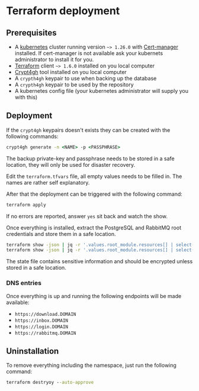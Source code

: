 # Terraform deployment

## Prerequisites

* A [kubernetes](https://kubernetes.io) cluster running version `~> 1.26.0` with [Cert-manager](https://cert-manager.io/) installed. If cert-manager is not available ask your kubernets administrator to install it for you.
* [Terraform](https://www.terraform.io) client `~> 1.6.0` installed on you local computer
* [Crypt4gh](https://github.com/neicnordic/crypt4gh/releases/latest) tool installed on you local computer
* A `crypth4gh` keypair to use when backing up the database
* A `crypth4gh` keypair to be used by the repository
* A kubernetes config file (your kubernetes administrator will supply you with this)

## Deployment

If the `crypt4gh` keypairs doesn't exists they can be created with the following commands:

```cmd
crypt4gh generate -n <NAME> -p <PASSPHRASE>
```

The backup private-key and passphrase needs to be stored in a safe location, they will only be used for disaster recovery.

Edit the `terraform.tfvars` file, all empty values needs to be filled in. The names are rather self explanatory.

After that the deployment can be triggered with the following command:

```cmd
terraform apply
```

If no errors are reported, answer `yes` sit back and watch the show.

Once everything is installed, extract the PostgreSQL and RabbitMQ root credentials and store them in a safe location.

```sh
terraform show -json | jq -r '.values.root_module.resources[] | select(.name == "postgres_root_password").values.result'
terraform show -json | jq -r '.values.root_module.resources[] | select(.name == "rabbitmq_admin_pass").values.result'
```

The state file contains sensitive information and should be encrypted unless stored in a safe location.

### DNS entries

Once everything is up and running the following endpoints will be made available:

* `https://download.DOMAIN`
* `https://inbox.DOMAIN`
* `https://login.DOMAIN`
* `https://rabbitmq.DOMAIN`

## Uninstallation

To remove everything including the namespace, just run the following command:

```cmd
terraform destryoy --auto-approve
```

